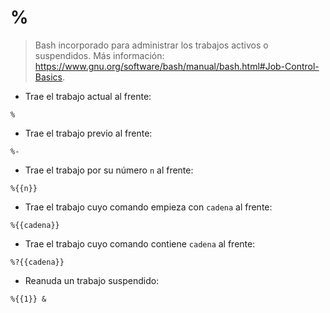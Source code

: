 # %

> Bash incorporado para administrar los trabajos activos o suspendidos.
> Más información: <https://www.gnu.org/software/bash/manual/bash.html#Job-Control-Basics>.

- Trae el trabajo actual al frente:

`%`

- Trae el trabajo previo al frente:

`%-`

- Trae el trabajo por su número `n` al frente:

`%{{n}}`

- Trae el trabajo cuyo comando empieza con `cadena` al frente:

`%{{cadena}}`

- Trae el trabajo cuyo comando contiene `cadena` al frente:

`%?{{cadena}}`

- Reanuda un trabajo suspendido:

`%{{1}} &`
